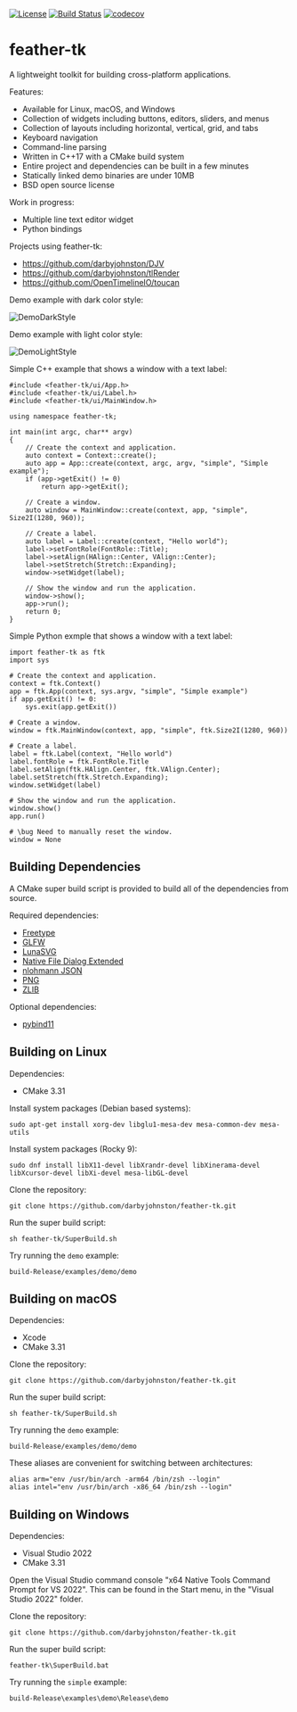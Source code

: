 [![License](https://img.shields.io/badge/License-BSD%203--Clause-blue.svg)](https://opensource.org/licenses/BSD-3-Clause)
[![Build Status](https://github.com/darbyjohnston/feather-tk/actions/workflows/ci-workflow.yml/badge.svg)](https://github.com/darbyjohnston/feather-tk/actions/workflows/ci-workflow.yml)
[![codecov](https://codecov.io/gh/codecov/example-cpp11-cmake/branch/master/graph/badge.svg)](https://codecov.io/gh/darbyjohnston/feather-tk)

# feather-tk

A lightweight toolkit for building cross-platform applications.

Features:
* Available for Linux, macOS, and Windows
* Collection of widgets including buttons, editors, sliders, and menus
* Collection of layouts including horizontal, vertical, grid, and tabs
* Keyboard navigation
* Command-line parsing
* Written in C++17 with a CMake build system
* Entire project and dependencies can be built in a few minutes
* Statically linked demo binaries are under 10MB
* BSD open source license

Work in progress:
* Multiple line text editor widget
* Python bindings

Projects using feather-tk:
* https://github.com/darbyjohnston/DJV
* https://github.com/darbyjohnston/tlRender
* https://github.com/OpenTimelineIO/toucan

Demo example with dark color style:

![DemoDarkStyle](etc/Images/DemoDarkStyle.png)

Demo example with light color style:

![DemoLightStyle](etc/Images/DemoLightStyle.png)

Simple C++ example that shows a window with a text label:
```
#include <feather-tk/ui/App.h>
#include <feather-tk/ui/Label.h>
#include <feather-tk/ui/MainWindow.h>

using namespace feather-tk;

int main(int argc, char** argv)
{
    // Create the context and application.
    auto context = Context::create();
    auto app = App::create(context, argc, argv, "simple", "Simple example");
    if (app->getExit() != 0)
        return app->getExit();

    // Create a window.
    auto window = MainWindow::create(context, app, "simple", Size2I(1280, 960));

    // Create a label.
    auto label = Label::create(context, "Hello world");
    label->setFontRole(FontRole::Title);
    label->setAlign(HAlign::Center, VAlign::Center);
    label->setStretch(Stretch::Expanding);
    window->setWidget(label);

    // Show the window and run the application.
    window->show();
    app->run();
    return 0;
}
```

Simple Python exmple that shows a window with a text label:
```
import feather-tk as ftk
import sys

# Create the context and application.
context = ftk.Context()
app = ftk.App(context, sys.argv, "simple", "Simple example")
if app.getExit() != 0:
    sys.exit(app.getExit())

# Create a window.
window = ftk.MainWindow(context, app, "simple", ftk.Size2I(1280, 960))

# Create a label.
label = ftk.Label(context, "Hello world")
label.fontRole = ftk.FontRole.Title
label.setAlign(ftk.HAlign.Center, ftk.VAlign.Center);
label.setStretch(ftk.Stretch.Expanding);
window.setWidget(label)

# Show the window and run the application.
window.show()
app.run()

# \bug Need to manually reset the window.
window = None

```


## Building Dependencies

A CMake super build script is provided to build all of the dependencies from
source.

Required dependencies:
* [Freetype](https://freetype.org/)
* [GLFW](https://www.glfw.org/)
* [LunaSVG](https://github.com/sammycage/lunasvg)
* [Native File Dialog Extended](https://github.com/btzy/nativefiledialog-extended)
* [nlohmann JSON](https://github.com/nlohmann/json)
* [PNG](http://www.libpng.org/pub/png/libpng.html)
* [ZLIB](https://zlib.net/)

Optional dependencies:
* [pybind11](https://github.com/pybind/pybind11)


## Building on Linux

Dependencies:
* CMake 3.31

Install system packages (Debian based systems):
```
sudo apt-get install xorg-dev libglu1-mesa-dev mesa-common-dev mesa-utils
```

Install system packages (Rocky 9):
```
sudo dnf install libX11-devel libXrandr-devel libXinerama-devel libXcursor-devel libXi-devel mesa-libGL-devel
```

Clone the repository:
```
git clone https://github.com/darbyjohnston/feather-tk.git
```

Run the super build script:
```
sh feather-tk/SuperBuild.sh
```

Try running the `demo` example:
```
build-Release/examples/demo/demo
```


## Building on macOS

Dependencies:
* Xcode
* CMake 3.31

Clone the repository:
```
git clone https://github.com/darbyjohnston/feather-tk.git
```

Run the super build script:
```
sh feather-tk/SuperBuild.sh
```

Try running the `demo` example:
```
build-Release/examples/demo/demo
```

These aliases are convenient for switching between architectures:
```
alias arm="env /usr/bin/arch -arm64 /bin/zsh --login"
alias intel="env /usr/bin/arch -x86_64 /bin/zsh --login"
```


## Building on Windows

Dependencies:
* Visual Studio 2022
* CMake 3.31

Open the Visual Studio command console "x64 Native Tools Command Prompt for VS 2022".
This can be found in the Start menu, in the "Visual Studio 2022" folder.

Clone the repository:
```
git clone https://github.com/darbyjohnston/feather-tk.git
```

Run the super build script:
```
feather-tk\SuperBuild.bat
```

Try running the `simple` example:
```
build-Release\examples\demo\Release\demo
```
